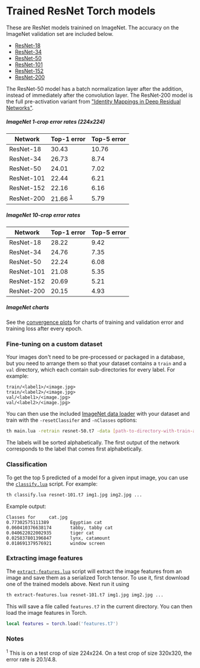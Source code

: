Trained ResNet Torch models
============================

These are ResNet models trainined on ImageNet. The accuracy on the ImageNet validation set are included below.

- [ResNet-18](http://torch7.s3-website-us-east-1.amazonaws.com/data/resnet-18.t7)
- [ResNet-34](http://torch7.s3-website-us-east-1.amazonaws.com/data/resnet-34.t7)
- [ResNet-50](http://torch7.s3-website-us-east-1.amazonaws.com/data/resnet-50.t7)
- [ResNet-101](http://torch7.s3-website-us-east-1.amazonaws.com/data/resnet-101.t7)
- [ResNet-152](https://s3.amazonaws.com/sgross-deb4ce8637a36c926e0fabb513f03bfcae74f1b5/resnet-152.t7)
- [ResNet-200](https://s3.amazonaws.com/sgross-deb4ce8637a36c926e0fabb513f03bfcae74f1b5/resnet-200.t7)

The ResNet-50 model has a batch normalization layer after the addition, instead of immediately after the convolution layer. The ResNet-200 model is the full pre-activation variant from ["Identity Mappings in Deep Residual Networks"](http://arxiv.org/abs/1603.05027).

##### ImageNet 1-crop error rates (224x224)

| Network       | Top-1 error | Top-5 error |
| ------------- | ----------- | ----------- |
| ResNet-18     | 30.43       | 10.76       |
| ResNet-34     | 26.73       | 8.74        |
| ResNet-50     | 24.01       | 7.02        |
| ResNet-101    | 22.44       | 6.21        |
| ResNet-152    | 22.16       | 6.16        |
| ResNet-200    | 21.66 <sup>[1](#notes)</sup> | 5.79        |

##### ImageNet 10-crop error rates

| Network       | Top-1 error | Top-5 error |
| ------------- | ----------- | ----------- |
| ResNet-18     | 28.22       | 9.42        |
| ResNet-34     | 24.76       | 7.35        |
| ResNet-50     | 22.24       | 6.08        |
| ResNet-101    | 21.08       | 5.35        |
| ResNet-152    | 20.69       | 5.21        |
| ResNet-200    | 20.15       | 4.93        |

##### ImageNet charts

See the [convergence plots](CONVERGENCE.md) for charts of training and validation error and training loss after every epoch.

### Fine-tuning on a custom dataset

Your images don't need to be pre-processed or packaged in a database, but you need to arrange them so that your dataset contains a `train` and a `val` directory, which each contain sub-directories for every label. For example:

```
train/<label1>/<image.jpg>
train/<label2>/<image.jpg>
val/<label1>/<image.jpg>
val/<label2>/<image.jpg>
```

You can then use the included [ImageNet data loader](datasets/imagenet.lua) with your dataset and train with the `-resetClassifer` and `-nClasses` options:

```bash
th main.lua -retrain resnet-50.t7 -data [path-to-directory-with-train-and-val] -resetClassifier true -nClasses 80
```

The labels will be sorted alphabetically. The first output of the network corresponds to the label that comes first alphabetically.

### Classification
To get the top 5 predicted of a model for a given input image, you can use the [`classify.lua`](classify.lua) script. For example:
```bash
th classify.lua resnet-101.t7 img1.jpg img2.jpg ...
``` 
Example output:
```
Classes for     cat.jpg
0.77302575111389        Egyptian cat
0.060410376638174       tabby, tabby cat 
0.040622022002935       tiger cat
0.025837801396847       lynx, catamount
0.018691379576921       window screen
```


### Extracting image features

The [`extract-features.lua`](extract-features.lua) script will extract the image features from an image and save them as a serialized Torch tensor. To use it, first download one of the trained models above. Next run it using

```bash
th extract-features.lua resnet-101.t7 img1.jpg img2.jpg ...
```

This will save a file called `features.t7` in the current directory. You can then load the image features in Torch.

```lua
local features = torch.load('features.t7')
```

### Notes
<sup>1</sup> This is on a test crop of size 224x224. On a test crop of size 320x320, the error rate is 20.1/4.8.
